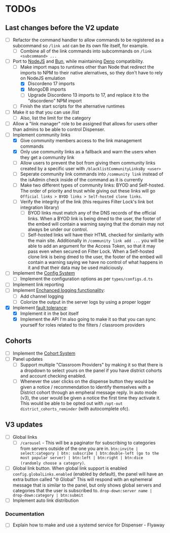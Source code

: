 # TODOs

## Last changes before the V2 update

-   [ ] Refactor the command handler to allow commands to be registered as a subcommand so `/link add` can be its own file itself, for example.
    -   [ ] Combine all of the link commands into subcommands on `/link <subcommand> ...`
-   [ ] Port to [NodeJS](https://nodejs.org/en) and [Bun](https://bun.sh), while maintaining [Deno](https://deno.com) compatibility.
    -   [ ] Make import maps to runtimes other than Node that redirect the imports to NPM to their native alernatives, so they don't have to rely on NodeJS emulation
        -   [x] Discordeno 17 imports
        -   [x] MongoDB imports
        -   [ ] Upgrade Discordeno 13 imports to 17, and replace it to the "discordeno" NPM import
    -   [ ] Finish the start scripts for the alternative runtimes
-   [ ] Make it so that you can use /list <category>
    -   [ ] Also, list the limit for the category
-   [ ] Allow a "link manager" role to be assigned that allows for users other than admins to be able to control Dispenser.
-   [ ] Implement community links
    -   [x] Give community members access to the link management commands
    -   [x] Only use community links as a fallback and warn the users when they get a community link
    -   [ ] Allow users to prevent the bot from giving them community links created by a specific user with `/blacklistCommunityLinksBy <user>`
    -   [ ] Seperate community link commands into `/community link` instead of the isAdmin check inside of the command as it is currently
    -   [ ] Make two different types of community links: BYOD and Self-hosted. The order of priority and trust while giving out these links will go `Official links > BYOD links > Self-hosted clone links`.
    -   [ ] Verify the integrity of the link (this requires Filter Lock's link bot integration library)
        -   [ ] BYOD links must match any of the DNS records of the official links. When a BYOD link is being dmed to the user, the footer of the embed will contain a warning saying that the domain may not always be under our control.
        -   [ ] Self-hosted links will have their HTML checked for similarity with the main site. Additionally in `/community link add ...` you will be able to add an argument for the Access Token, so that it may pass even when secured on Filter Lock. When a Self-hosted clone link is being dmed to the user, the footer of the embed will contain a warning saying we have no control of what happens in it and that their data may be used maliciously.
-   [ ] Implement the [Config System](./Config%20System.md)
    -   [ ] Implement the configuration options as per `types/configs.d.ts`
-   [ ] Implement link reporting
-   [ ] Implement [Enchanced logging functionality](./Logging.md):
    -   [ ] Add channel logging
    -   [ ] Colorize the output in the server logs by using a proper logger
-   [x] Implement [fault tolerance](./Fault%20tolerance.md):
    -   [x] Implement it in the bot itself
    -   [x] Implement the API
            I'm also going to make it so that you can sync yourself for roles related to the filters / classroom providers

## Cohorts

-   [ ] Implement the [Cohort System](./Cohorts.md)
-   [ ] Panel updates
    -   [ ] Support multiple "Classroom Providers" by making it so that there is a dropdown to select yours on the panel if you have district cohorts and account checking enabled.
    -   [ ] Whenever the user clicks on the dispense button they would be given a notice / recommendation to identify themselves with a District cohort through an empheral message reply. In auto mode (v3), the user would be given a notice the first time they activate it. This would be able to be opted out with `/opt-out district_cohorts_reminder` (with autocomplete ofc).

## V3 updates

-   [ ] Global links
    -   [ ] `/carousel` - This will be a paginator for subscribing to categories from servers outside of the one you are in.
            `btn:invite | select:category | btn: subscribe | btn:double-left (go to the most popular server) | btn:left | btn:right | btn:dice (randomly choose a category)`.
-   [ ] Global link button. When global link support is enabled `config.globalLinks.enabled` (enabled by default), the panel will have an extra button called "🌐 Global" This will respond with an ephemeral message that is similar to the panel, but only shows global servers and categories that the user is subscribed to. `drop-down:server name | drop-down:category | btn:submit`
-   [ ] Implement auto link distribution

### Documentation

-   [ ] Explain how to make and use a systemd service for Dispenser - Flyaway
